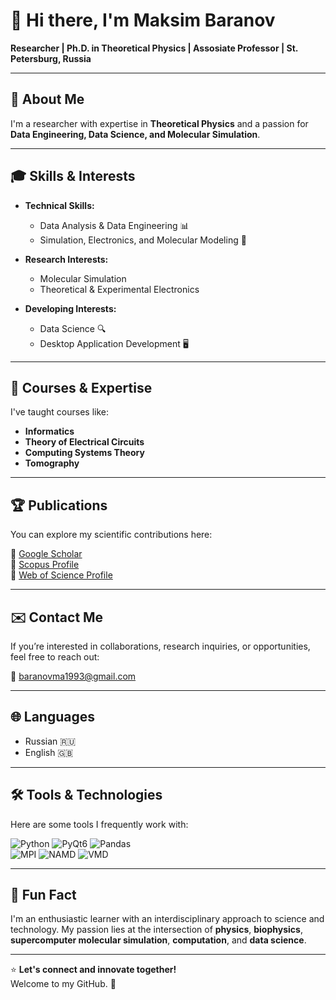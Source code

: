 # 👋 **Hi there, I'm Maksim Baranov**  
**Researcher | Ph.D. in Theoretical Physics | Assosiate Professor | St. Petersburg, Russia**

---

## 🧠 **About Me**  

I'm a researcher with expertise in **Theoretical Physics** and a passion for **Data Engineering, Data Science, and Molecular Simulation**. 

---

## 🎓 **Skills & Interests**

- **Technical Skills:**  
  - Data Analysis & Data Engineering 📊  
  - Simulation, Electronics, and Molecular Modeling 🧬
  
- **Research Interests:**  
  - Molecular Simulation  
  - Theoretical & Experimental Electronics

- **Developing Interests:**  
  - Data Science 🔍  
  - Desktop Application Development 🖥️  

---

## 🏫 **Courses & Expertise**

I've taught courses like:
- **Informatics**  
- **Theory of Electrical Circuits**  
- **Computing Systems Theory**  
- **Tomography**  

---

## 🏆 **Publications**

You can explore my scientific contributions here:  

🔗 [Google Scholar](https://scholar.google.ru/citations?user=JRYvIG8AAAAJ&hl=ru)  
🔗 [Scopus Profile](https://www.scopus.com/authid/detail.uri?authorId=56988988800)  
🔗 [Web of Science Profile](https://orcid.org/0000-0003-4555-0009)

---

## ✉️ **Contact Me**

If you’re interested in collaborations, research inquiries, or opportunities, feel free to reach out:

📧 [baranovma1993@gmail.com](mailto:baranovma1993@gmail.com)

---

## 🌐 **Languages**
- Russian 🇷🇺  
- English 🇬🇧

---

## 🛠️ **Tools & Technologies**
Here are some tools I frequently work with:  

![Python](https://img.shields.io/badge/Python-3.8+-blue)
![PyQt6](https://img.shields.io/badge/PyQt6-6.4+-blue)
![Pandas](https://img.shields.io/badge/Pandas-1.x+-blue)  
![MPI](https://img.shields.io/badge/MPI-3.x+-blue)
![NAMD](https://img.shields.io/badge/NAMD-2.14+-green)
![VMD](https://img.shields.io/badge/VMD-1.x+-blue)  


---

## 💬 **Fun Fact**

I'm an enthusiastic learner with an interdisciplinary approach to science and technology. My passion lies at the intersection of **physics**, **biophysics**, **supercomputer molecular simulation**, **computation**, and **data science**.

---

⭐ **Let's connect and innovate together!**  
Welcome to my GitHub. 🚀
